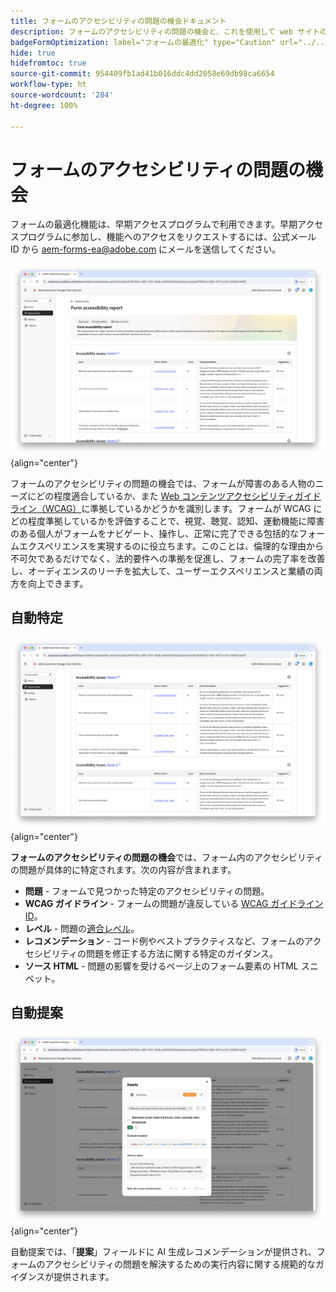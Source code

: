 ```yaml
---
title: フォームのアクセシビリティの問題の機会ドキュメント
description: フォームのアクセシビリティの問題の機会と、これを使用して web サイトのフォームのアクセシビリティとユーザーエクスペリエンスを向上させる方法について説明します。
badgeFormOptimization: label="フォームの最適化" type="Caution" url="../../opportunity-types/form-optimization.md" tooltip="フォームの最適化"
hide: true
hidefromtoc: true
source-git-commit: 954409fb1ad41b016ddc4dd2058e69db98ca6654
workflow-type: ht
source-wordcount: '284'
ht-degree: 100%

---
```



# フォームのアクセシビリティの問題の機会

<span class="preview">フォームの最適化機能は、早期アクセスプログラムで利用できます。早期アクセスプログラムに参加し、機能へのアクセスをリクエストするには、公式メール ID から aem-forms-ea@adobe.com にメールを送信してください。</span>

![フォームのアクセシビリティの問題の機会](./assets/forms-accessibility-issues/hero.png){align="center"}

フォームのアクセシビリティの問題の機会では、フォームが障害のある人物のニーズにどの程度適合しているか、また [Web コンテンツアクセシビリティガイドライン（WCAG）](https://www.w3.org/TR/WCAG21/)に準拠しているかどうかを識別します。フォームが WCAG にどの程度準拠しているかを評価することで、視覚、聴覚、認知、運動機能に障害のある個人がフォームをナビゲート、操作し、正常に完了できる包括的なフォームエクスペリエンスを実現するのに役立ちます。このことは、倫理的な理由から不可欠であるだけでなく、法的要件への準拠を促進し、フォームの完了率を改善し、オーディエンスのリーチを拡大して、ユーザーエクスペリエンスと業績の両方を向上できます。

## 自動特定

![フォームのアクセシビリティの問題の自動特定](./assets/forms-accessibility-issues/auto-identify.png){align="center"}

**フォームのアクセシビリティの問題の機会**&#x200B;では、フォーム内のアクセシビリティの問題が具体的に特定されます。次の内容が含まれます。

* **問題** - フォームで見つかった特定のアクセシビリティの問題。
* **WCAG ガイドライン** - フォームの問題が違反している [WCAG ガイドライン ID](https://www.w3.org/TR/WCAG21/)。
* **レベル** - 問題の[適合レベル](https://www.w3.org/WAI/WCAG21/Understanding/conformance#levels)。
* **レコメンデーション** - コード例やベストプラクティスなど、フォームのアクセシビリティの問題を修正する方法に関する特定のガイダンス。
* **ソース HTML** - 問題の影響を受けるページ上のフォーム要素の HTML スニペット。

## 自動提案

![フォームのアクセシビリティの問題の自動提案](./assets/forms-accessibility-issues/auto-suggest.png){align="center"}

自動提案では、「**提案**」フィールドに AI 生成レコメンデーションが提供され、フォームのアクセシビリティの問題を解決するための実行内容に関する規範的なガイダンスが提供されます。

<!-- 

## Auto-optimize

[!BADGE Ultimate]{type=Positive tooltip="Ultimate"}

![Auto-optimize forms accessibility issues](./assets/accessibility-issues/auto-optimize.png){align="center"}

Sites Optimizer Ultimate adds the ability to deploy auto-optimization for the form accessibility issues found.

>[!BEGINTABS]

>[!TAB Deploy optimization]

{{auto-optimize-deploy-optimization-slack}}

>[!TAB Request approval]

{{auto-optimize-request-approval}}

>[!ENDTABS]
-->

